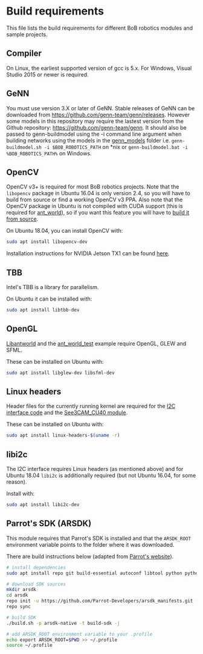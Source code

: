 # Build requirements
This file lists the build requirements for different BoB robotics modules and sample projects.

## Compiler
On Linux, the earliest supported version of gcc is 5.x. For Windows, Visual Studio 2015 or newer is required.

## GeNN
You must use version 3.X or later of GeNN. Stable releases of GeNN can be downloaded from https://github.com/genn-team/genn/releases. However some models in this repository may require the lastest version from the Github repository: https://github.com/genn-team/genn. It should also be passed to genn-buildmodel using the -i command line argument when building networks using the models in the [genn\_models](../genn_models) folder i.e. ``genn-buildmodel.sh -i $BOB_ROBOTICS_PATH`` on \*nix or ``genn-buildmodel.bat -i %BOB_ROBOTICS_PATH%`` on Windows.

## OpenCV
OpenCV v3+ is required for most BoB robotics projects. Note that the ``libopencv`` package in Ubuntu 16.04 is only version 2.4, so you will have to build from source or find a working OpenCV v3 PPA. Also note that the OpenCV package in Ubuntu is not compiled with CUDA support (this is required for [ant\_world](../ant_world)), so if you want this feature you will have to [build it from source](https://docs.opencv.org/master/d7/d9f/tutorial_linux_install.html).

On Ubuntu 18.04, you can install OpenCV with:
```sh
sudo apt install libopencv-dev
```

Installation instructions for NVIDIA Jetson TX1 can be found [here](https://devtalk.nvidia.com/default/topic/965134/opencv-3-1-compilation-on-tx1-lets-collect-the-quot-definitive-quot-cmake-settings-).

## TBB
Intel's TBB is a library for parallelism.

On Ubuntu it can be installed with:
```sh
sudo apt install libtbb-dev
```
## OpenGL
[Libantworld](../libantworld) and the [ant\_world\_test](../examples/ant_world_test) example require OpenGL, GLEW and SFML.

These can be installed on Ubuntu with:
```sh
sudo apt install libglew-dev libsfml-dev
```

## Linux headers
Header files for the currently running kernel are required for the [I2C interface code](https://github.com/BrainsOnBoard/bob_robotics/blob/master/common/i2c_interface.h) and the [See3CAM\_CU40 module](https://github.com/BrainsOnBoard/bob_robotics/blob/master/video/see3cam_cu40.h).

These can be installed on Ubuntu with:
```sh
sudo apt install linux-headers-$(uname -r)
```

## libi2c
The I2C interface requires Linux headers (as mentioned above) and for Ubuntu 18.04 ``libi2c`` is additionally required (but not Ubuntu 16.04, for some reason).

Install with:
```sh
sudo apt install libi2c-dev
```

## Parrot's SDK (ARSDK)
This module requires that Parrot's SDK is installed and that the ``ARSDK_ROOT`` environment variable points to the folder where it was downloaded.

There are build instructions below (adapted from [Parrot's website](http://developer.parrot.com/docs/SDK3)).

```sh
# install dependencies
sudo apt install repo git build-essential autoconf libtool python python3 libavahi-client-dev libavcodec-dev libavformat-dev libswscale-dev libavutil-dev zlib1g-dev

# download SDK sources
mkdir arsdk
cd arsdk
repo init -u https://github.com/Parrot-Developers/arsdk_manifests.git -m release.xml
repo sync

# build SDK
./build.sh -p arsdk-native -t build-sdk -j

# add ARSDK_ROOT environment variable to your .profile
echo export ARSDK_ROOT=$PWD >> ~/.profile
source ~/.profile
```
